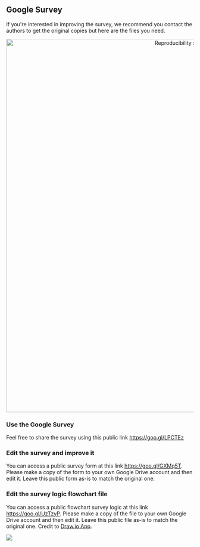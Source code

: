 ## Google Survey

If you're interested in improving the survey, we recommend you contact the authors to get the original copies but here are the files you need. 

<div style="text-align:center">
<img src="https://github.com/jstagge/reproduc_hyd/blob/master/assets/Reproducibility_FlowChart.png" alt="Reproducibility survey flow chart" height="1000">
</div>


### Use the Google Survey    
Feel free to share the survey using this public link https://goo.gl/LPCTEz   

### Edit the survey and improve it   
You can access a public survey form at this link https://goo.gl/GXMq5T. Please make a copy of the form to your own Google Drive account and then edit it. Leave this public form as-is to match the original one.    

### Edit the survey logic flowchart file
You can access a public flowchart survey logic at this link https://goo.gl/UzTzyP. Please make a copy of the file to your own Google Drive account and then edit it. Leave this public file as-is to match the original one. Credit to [Draw.io App](https://www.draw.io/).     

![](https://github.com/jstagge/reproduc_hyd/blob/master/Reproducibility_FlowChart.png)
